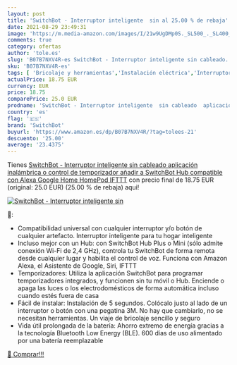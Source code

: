 ```yaml
---
layout: post
title: 'SwitchBot - Interruptor inteligente  sin al 25.00 % de rebaja'
date: 2021-08-29 23:49:31
image: 'https://m.media-amazon.com/images/I/21w9UgDMp0S._SL500_._SL400_.jpg'
comments: true
category: ofertas
author: 'tole.es'
slug: 'B07B7NXV4R-es SwitchBot - Interruptor inteligente sin cableado...'
sku: 'B07B7NXV4R-es'
tags: [ 'Bricolaje y herramientas','Instalación eléctrica','Interruptores','Marcos para interruptores de luz','alexa','google','home','ifttt','switchbot', ]
actualPrice: 18.75 EUR
currency: EUR
price: 18.75
comparePrice: 25.0 EUR
prodname: 'SwitchBot - Interruptor inteligente  sin cableado  aplicación inalámbrica o control de temporizador  añadir a SwitchBot Hub  compatible con Alexa  Google Home  HomePod  IFTTT'
country: 'es'
flag: '🇪🇸'
brand: 'SwitchBot'
buyurl: 'https://www.amazon.es/dp/B07B7NXV4R/?tag=tolees-21'
descuento: '25.00'
average: '23.4375'
---
```


Tienes [SwitchBot - Interruptor inteligente  sin cableado  aplicación inalámbrica o control de temporizador  añadir a SwitchBot Hub  compatible con Alexa  Google Home  HomePod  IFTTT](https://www.amazon.es/dp/B07B7NXV4R/?tag=tolees-21) con precio final de  18.75 EUR (original: 25.0 EUR) (25.00 %  de rebaja) aqui!

[![SwitchBot - Interruptor inteligente  sin](https://m.media-amazon.com/images/I/21w9UgDMp0S._SL500_._SL400_.jpg)](https://www.amazon.es/dp/B07B7NXV4R/?tag=tolees-21)

🔎:

- Compatibilidad universal con cualquier interruptor y/o botón de cualquier artefacto. Interruptor inteligente para tu hogar inteligente
- Incluso mejor con un Hub: con SwitchBot Hub Plus o Mini (sólo admite conexión Wi-Fi de 2,4 GHz), controla tu SwitchBot de forma remota desde cualquier lugar y habilita el control de voz. Funciona con Amazon Alexa, el Asistente de Google, Siri, IFTTT
- Temporizadores: Utiliza la aplicación SwitchBot para programar temporizadores integrados, y funcionen sin tu móvil o Hub. Enciende o apaga las luces o los electrodomésticos de forma automática incluso cuando estés fuera de casa
- Fácil de instalar: Instalación de 5 segundos. Colócalo justo al lado de un interruptor o botón con una pegatina 3M. No hay que cambiarlo, no se necesitan herramientas. Un viaje de bricolaje sencillo y seguro
- Vida útil prolongada de la batería: Ahorro extremo de energía gracias a la tecnología Bluetooth Low Energy (BLE). 600 días de uso alimentado por una batería reemplazable

[🛒 Comprar!!!](https://www.amazon.es/dp/B07B7NXV4R/?tag=tolees-21)
